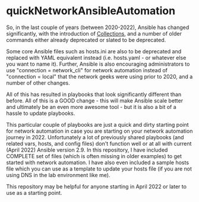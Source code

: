 # quickNetworkAnsibleAutomation

So, in the last couple of years (between 2020-2022), Ansible has changed significantly, with the introduction of [Collections](https://docs.ansible.com/ansible/latest/user_guide/collections_using.html), and a number of older commands either already deprecated or slated to be deprecated. 

Some core Ansible files such as hosts.ini are also to be deprecated and replaced with YAML equivalent instead (i.e. hosts.yaml - or whatever else you want to name it). Further, Ansible is also encouraging administrators to use "connection = network_cli" for network automation instead of "connection = local" that the network geeks were using prior to 2020, and a number of other changes.

All of this has resulted in playbooks that look significantly different than before. All of this is a GOOD change - this will make Ansible scale better and ultimately be an even more awesome tool - but it is also a bit of a hassle to update playbooks.

This particular couple of playbooks are just a quick and dirty starting point for network automation in case you are starting on your network automation journey in 2022. Unfortunately a lot of previously shared playbooks (and related vars, hosts, and config files) don't function well or at all with current (April 2022) Ansible version 2.9. In this repository, I have included COMPLETE set of files (which is often missing in older examples) to get started with network automation. I have also even included a sample hosts file which you can use as a template to update your hosts file (if you are not using DNS in the lab environment like me).

This repository may be helpful for anyone starting in April 2022 or later to use as a starting point. 
